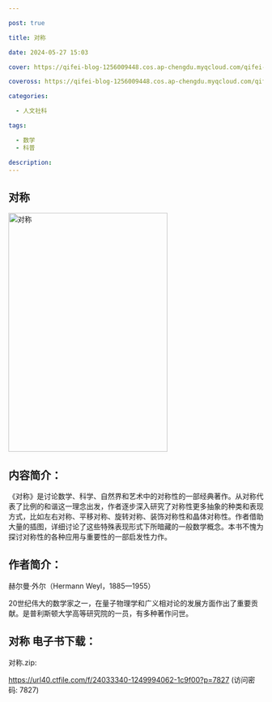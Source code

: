 ```yaml
---

post: true

title: 对称

date: 2024-05-27 15:03

cover: https://qifei-blog-1256009448.cos.ap-chengdu.myqcloud.com/qifei-blog/660a6cf19f345e8d03ae17f1.jpg

coveross: https://qifei-blog-1256009448.cos.ap-chengdu.myqcloud.com/qifei-blog/660a6cf19f345e8d03ae17f1.jpg

categories:

  - 人文社科

tags:

  - 数学
  - 科普

description:
---
```


##  对称

<img alt="对称 " class="aligncenter loading" data-was-processed="true" decoding="async" fetchpriority="high" height="471" src="https://qifei-blog-1256009448.cos.ap-chengdu.myqcloud.com/qifei-blog/660a6cf19f345e8d03ae17f1.jpg " style="cursor: zoom-in;" width="314"/>

## 内容简介：

《对称》是讨论数学、科学、自然界和艺术中的对称性的一部经典著作。从对称代表了比例的和谐这一理念出发，作者逐步深入研究了对称性更多抽象的种类和表现方式，比如左右对称、平移对称、旋转对称、装饰对称性和晶体对称性。作者借助大量的插图，详细讨论了这些特殊表现形式下所暗藏的一般数学概念。本书不愧为探讨对称性的各种应用与重要性的一部启发性力作。

## 作者简介：

赫尔曼·外尔（Hermann Weyl，1885—1955）

20世纪伟大的数学家之一，在量子物理学和广义相对论的发展方面作出了重要贡献。是普利斯顿大学高等研究院的一员，有多种著作问世。

## 对称 电子书下载：



对称.zip: 

https://url40.ctfile.com/f/24033340-1249994062-1c9f00?p=7827 (访问密码: 7827)
